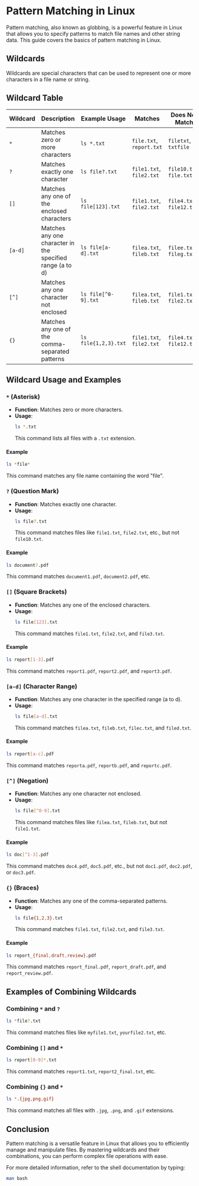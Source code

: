 # Pattern Matching in Linux

Pattern matching, also known as globbing, is a powerful feature in Linux that allows you to specify patterns to match file names and other string data. This guide covers the basics of pattern matching in Linux.

## Wildcards

Wildcards are special characters that can be used to represent one or more characters in a file name or string.

## Wildcard Table

| Wildcard     | Description                                                   | Example Usage                             | Matches                   | Does Not Match           |
|--------------|---------------------------------------------------------------|-------------------------------------------|---------------------------|--------------------------|
| `*`          | Matches zero or more characters                               | `ls *.txt`                                | `file.txt`, `report.txt`  | `filetxt`, `txtfile`     |
| `?`          | Matches exactly one character                                 | `ls file?.txt`                            | `file1.txt`, `file2.txt`  | `file10.txt`, `file.txt` |
| `[]`         | Matches any one of the enclosed characters                    | `ls file[123].txt`                        | `file1.txt`, `file2.txt`  | `file4.txt`, `file12.txt`|
| `[a-d]`      | Matches any one character in the specified range (a to d)     | `ls file[a-d].txt`                        | `filea.txt`, `fileb.txt`  | `filee.txt`, `fileg.txt` |
| `[^]`        | Matches any one character not enclosed                        | `ls file[^0-9].txt`                       | `filea.txt`, `fileb.txt`  | `file1.txt`, `file2.txt` |
| `{}`         | Matches any one of the comma-separated patterns               | `ls file{1,2,3}.txt`                      | `file1.txt`, `file2.txt`  | `file4.txt`, `file12.txt`|

## Wildcard Usage and Examples

### `*` (Asterisk)

- **Function**: Matches zero or more characters.
- **Usage**: 
  ```bash
  ls *.txt
  ```
  This command lists all files with a `.txt` extension.

#### Example
```bash
ls *file*
```
This command matches any file name containing the word "file".

### `?` (Question Mark)

- **Function**: Matches exactly one character.
- **Usage**:
  ```bash
  ls file?.txt
  ```
  This command matches files like `file1.txt`, `file2.txt`, etc., but not `file10.txt`.

#### Example
```bash
ls document?.pdf
```
This command matches `document1.pdf`, `document2.pdf`, etc.

### `[]` (Square Brackets)

- **Function**: Matches any one of the enclosed characters.
- **Usage**:
  ```bash
  ls file[123].txt
  ```
  This command matches `file1.txt`, `file2.txt`, and `file3.txt`.

#### Example
```bash
ls report[1-3].pdf
```
This command matches `report1.pdf`, `report2.pdf`, and `report3.pdf`.

### `[a-d]` (Character Range)

- **Function**: Matches any one character in the specified range (a to d).
- **Usage**:
  ```bash
  ls file[a-d].txt
  ```
  This command matches `filea.txt`, `fileb.txt`, `filec.txt`, and `filed.txt`.

#### Example
```bash
ls report[a-c].pdf
```
This command matches `reporta.pdf`, `reportb.pdf`, and `reportc.pdf`.

### `[^]` (Negation)

- **Function**: Matches any one character not enclosed.
- **Usage**:
  ```bash
  ls file[^0-9].txt
  ```
  This command matches files like `filea.txt`, `fileb.txt`, but not `file1.txt`.

#### Example
```bash
ls doc[^1-3].pdf
```
This command matches `doc4.pdf`, `doc5.pdf`, etc., but not `doc1.pdf`, `doc2.pdf`, or `doc3.pdf`.

### `{}` (Braces)

- **Function**: Matches any one of the comma-separated patterns.
- **Usage**:
  ```bash
  ls file{1,2,3}.txt
  ```
  This command matches `file1.txt`, `file2.txt`, and `file3.txt`.

#### Example
```bash
ls report_{final,draft,review}.pdf
```
This command matches `report_final.pdf`, `report_draft.pdf`, and `report_review.pdf`.

## Examples of Combining Wildcards

### Combining `*` and `?`
```bash
ls *file?.txt
```
This command matches files like `myfile1.txt`, `yourfile2.txt`, etc.

### Combining `[]` and `*`
```bash
ls report[0-9]*.txt
```
This command matches `report1.txt`, `report2_final.txt`, etc.

### Combining `{}` and `*`
```bash
ls *.{jpg,png,gif}
```
This command matches all files with `.jpg`, `.png`, and `.gif` extensions.

## Conclusion

Pattern matching is a versatile feature in Linux that allows you to efficiently manage and manipulate files. By mastering wildcards and their combinations, you can perform complex file operations with ease.

For more detailed information, refer to the shell documentation by typing:
```bash
man bash
```
